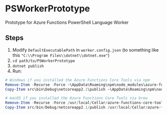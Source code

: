 # PSWorkerPrototype
Prototype for Azure Functions PowerShell Language Worker

## Steps

1. Modify `DefaultExecutablePath` in `worker.config.json` (to something like this `"C:\\Program Files\\dotnet\\dotnet.exe"`)
2. `cd path/to/PSWorkerPrototype`
3. `dotnet publish`
4. Run:

```powershell
# Windows if you installed the Azure Functions Core Tools via npm
Remove-Item -Recurse -Force ~\AppData\Roaming\npm\node_modules\azure-functions-core-tools\bin\workers\powershell
Copy-Item src\bin\Debug\netcoreapp2.1\publish ~\AppData\Roaming\npm\node_modules\azure-functions-core-tools\bin\workers\powershell -Recurse -Force

# macOS if you installed the Azure Functions Core Tools via brew
Remove-Item -Recurse -Force /usr/local/Cellar/azure-functions-core-tools/2.0.1-beta.33/workers/powershell
Copy-Item src/bin/Debug/netcoreapp2.1/publish /usr/local/Cellar/azure-functions-core-tools/2.0.1-beta.33/workers/powershell -Recurse -Force
```